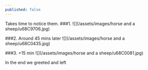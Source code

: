 ```yaml
---
published: false
---
```

Takes time to notice them. 
###1.
![](/assets/images/horse and a sheep/u68C9706.jpg)

<!-- more --> 
###2.
Around 45 mins later
![](/assets/images/horse and a sheep/u68C0435.jpg)

###3.
+15 min
![](/assets/images/horse and a sheep/u68C0081.jpg)

In the end we greeted and left 
